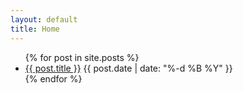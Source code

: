 ```yaml
---
layout: default
title: Home
---
```

<ul>
  {% for post in site.posts %}
    <li>
      <a href="{{ post.url }}">{{ post.title }}</a> {{ post.date | date: "%-d %B %Y" }}
    </li>
  {% endfor %}
</ul>